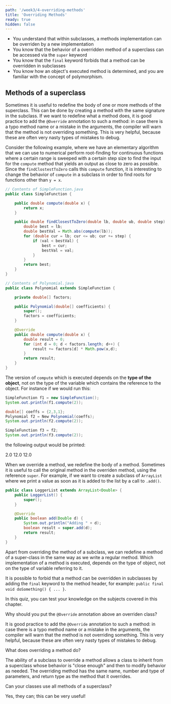 ```yaml
---
path: '/week3/4-overriding-methods'
title: 'Overriding Methods'
ready: true
hidden: false
---
```


<text-box variant='learningObjectives' name='Learning Objectives'>

- You understand that within subclasses, a methods implementation can be overriden by a new implementation
- You know that the behavior of a overridden method of a superclass can be accessed via the `super` keyword
- You know that the `final` keyword forbids that a method can be overridden in subclasses
- You know how an object's executed method is determined, and you are familiar with the concept of polymorphism.

</text-box>

## Methods of a superclass
Sometimes it is useful to redefine the body of one or more methods of the superclass.
This can be done by creating a method with the same signature in the subclass. If we
want to redefine what a method does, it is good practice to add the
`@Override` annotation to such a method: in case there is a typo method name or
a mistake in the arguments, the compiler will warn that the method is not
overriding something. This is very helpful, because these are often very nasty
types of mistakes to debug.

Consider the following example, where we have an elementary algorithm
that we can use to numerical perform root-finding for continuous functions where
a certain range is sweeped with a certain step size to find the input for the
`compute` method that yields an output as close to zero as possible.
Since the `findClostestToZero` calls this `compute` function, it is interesting
to change the behavior of `compute` in a subclass in order to find roots for
functions other than `y = x`.

```java
// Contents of SimpleFunction.java
public class SimpleFunction {

    public double compute(double x) {
        return x;
    }

    public double findClosestToZero(double lb, double ub, double step) {
        double best = lb;
        double bestVal = Math.abs(compute(lb));
        for (double cur = lb; cur <= ub; cur += step) {
            if (val < bestVal) {
                best = cur;
                bestVal = val;
            }
        }
        return best;
    }
}

// Contents of Polynomial.java
public class Polynomial extends SimpleFunction {

    private double[] factors;

    public Polynomial(double[] coefficients) {
        super();
        factors = coefficients;
    }

    @Override
    public double compute(double x) {
        double result = 0;
        for (int d = 0; d < factors.length; d++) {
            result += factors[d] * Math.pow(x,d);
        }
        return result;
    }
}
```

The version of `compute` which is executed depends on the **type of the object**, not on the type of the variable which contains the reference to the object.
For instance if we would run this:
```java
SimpleFunction f1 = new SimpleFunction();
System.out.println(f1.compute(2));

double[] coeffs = {2,3,1};
Polynomial f2 = New Polynomial(coeffs);
System.out.println(f2.compute(2));

SimpleFunction f3 = f2;
System.out.println(f3.compute(2));
```

the following output would be printed:

<sample-output>
2.0
12.0
12.0
</sample-output>

When we override a method, we redefine the body of a method. Sometimes it is useful to call the original method in the overriden method,
using the reference `super`. For example, if we want to create a subclass of `ArrayList` where we print a value as soon as it is added
to the list by a call to `.add()`.

```java
public class LoggerList extends ArrayList<Double> {
    public LoggerList() {
        super();
    }

    @Override
    public boolean add(Double d) {
        System.out.println("Adding " + d);
        boolean result = super.add(d);
        return result;
    }
}
```

Apart from overriding the method of a subclass, we can redefine a method of a super-class in the same way as we write a regular method.
Which implementation of a method is executed, depends on the type of object, not on the type of variable referring to it.

It is possible to forbid that a method can be overridden in subclasses by adding the `final` keyword to the method header,
for example: `public final void doSomething() { ... }`.

<Exercise title="Test your knowledge">

In this quiz, you can test your knowledge on the subjects covered in this chapter.

Why should you put the `@Override` annotation above an overriden class?

<Solution>

It is good practice to add the `@Override` annotation to such a method: in case there is a typo method name or a mistake in the arguments, the compiler will warn that the method is not overriding something. This is very helpful, because these are often very nasty types of mistakes to debug.
    
</Solution>

What does overriding a method do?

<Solution>

The ability of a subclass to override a method allows a class to inherit from a superclass whose behavior is "close enough" and then to modify behavior as needed. The overriding method has the same name, number and type of parameters, and return type as the method that it overrides.

</Solution>

Can your classes use all methods of a superclass?

<Solution>

Yes, they can; this can be very useful!
    
</Solution>

</Exercise>
